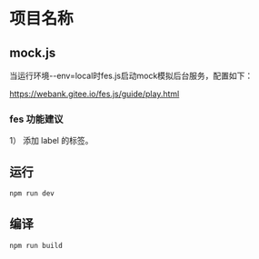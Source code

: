 # 项目名称


##  mock.js

当运行环境--env=local时fes.js启动mock模拟后台服务，配置如下：

https://webank.gitee.io/fes.js/guide/play.html



### fes 功能建议

1） 添加 label 的标签。



## 运行
```bash
npm run dev
```

## 编译
```bash
npm run build
```





